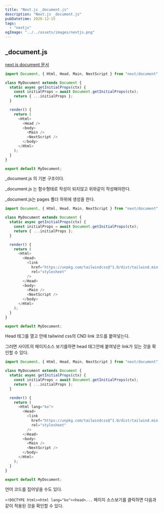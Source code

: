 ```yaml
---
title: "Next.js _document.js"
description: "Next.js _document.js"
pubDatetime: 2020-12-15
tags:
  - "nextjs"
ogImage: "../../assets/images/nextjs.png"
---
```


## \_document.js

[next.js document 문서](https://nextjs.org/docs/advanced-features/custom-document)

```js
import Document, { Html, Head, Main, NextScript } from "next/document";

class MyDocument extends Document {
  static async getInitialProps(ctx) {
    const initialProps = await Document.getInitialProps(ctx);
    return { ...initialProps };
  }

  render() {
    return (
      <Html>
        <Head />
        <body>
          <Main />
          <NextScript />
        </body>
      </Html>
    );
  }
}

export default MyDocument;
```

\_document.js 의 기본 구조이다.

\_document.js 는 함수형태로 작성이 되지않고 위와같이 작성해야한다.

\_document.js는 pages 폴더 하위에 생성을 한다.

```js
import Document, { Html, Head, Main, NextScript } from "next/document";

class MyDocument extends Document {
  static async getInitialProps(ctx) {
    const initialProps = await Document.getInitialProps(ctx);
    return { ...initialProps };
  }

  render() {
    return (
      <Html>
        <Head>
          <link
            href="https://unpkg.com/tailwindcss@^1.0/dist/tailwind.min.css"
            rel="stylesheet"
          />
        </Head>
        <body>
          <Main />
          <NextScript />
        </body>
      </Html>
    );
  }
}

export default MyDocument;
```

Head 태그를 열고 안에 tailwind css의 CND link 코드를 붙여넣는다.

그러면 사이트의 페이지소스 보기를하면 head 태그안에 붙여넣은 link가 있는 것을 확인할 수 있다.

```js
import Document, { Html, Head, Main, NextScript } from "next/document";

class MyDocument extends Document {
  static async getInitialProps(ctx) {
    const initialProps = await Document.getInitialProps(ctx);
    return { ...initialProps };
  }

  render() {
    return (
      <Html lang="ko">
        <Head>
          <link
            href="https://unpkg.com/tailwindcss@^1.0/dist/tailwind.min.css"
            rel="stylesheet"
          />
        </Head>
        <body>
          <Main />
          <NextScript />
        </body>
      </Html>
    );
  }
}

export default MyDocument;
```

언어 코드를 집어넣을 수도 있다.

`<!DOCTYPE html><html lang="ko"><head>...` 페이지 소스보기를 클릭하면 다음과 같이 적용된 것을 확인할 수 있다.
